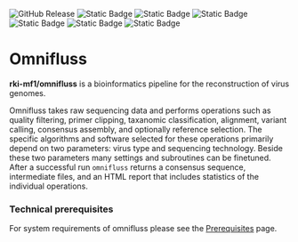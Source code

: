 ![GitHub Release](https://img.shields.io/github/v/release/rki-mf1/omnifluss)
![Static Badge](https://img.shields.io/badge/Nextflow-%E2%89%A525.04.3-darkgreen?logo=nextflow&label=Nextflow)
![Static Badge](https://img.shields.io/badge/nf--core-%E2%89%A53.3.1-darkgreen?logo=nf-core)
![Static Badge](https://img.shields.io/badge/nf--test-%E2%89%A50.9.2-darkgreen)
![Static Badge](https://img.shields.io/badge/run_with-conda-3EB049?logo=anaconda&labelColor=black)
![Static Badge](https://img.shields.io/badge/run_with-docker-0db7ed?logo=docker&labelColor=black)
![Static Badge](https://img.shields.io/badge/run_with-singularity-1d355c?labelColor=black)


# Omnifluss

**rki-mf1/omnifluss** is a bioinformatics pipeline for the reconstruction of virus genomes.

Omnifluss takes raw sequencing data and performs operations such as quality filtering, primer clipping, taxanomic classification, alignment, variant calling, consensus assembly, and optionally reference selection.
The specific algorithms and software selected for these operations primarily depend on two parameters: virus type and sequencing technology.
Beside these two parameters many settings and subroutines can be finetuned.
After a successful run `omnifluss` returns a consensus sequence, intermediate files, and an HTML report that includes statistics of the individual operations.


### Technical prerequisites

For system requirements of omnifluss please see the [Prerequisites](prerequisites.md) page.
